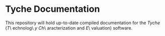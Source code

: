 # Tyche Documentation

This repository will hold up-to-date compiled documentation for the *Tyche* (*T*\ echnolog\ *y* *Ch*\ aracterization and *E*\ valuation) software.
